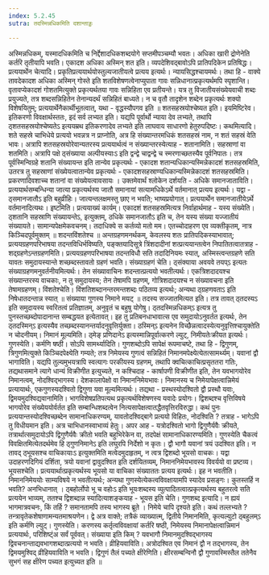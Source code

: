 ```yaml
---
index: 5.2.45
sutra: तदस्मिन्नधिकमिति दशान्ताड्डः

---
```

 अस्मिन्नधिकम्, यस्मादधिकमिति च निर्द्देशादधिकशब्दयोगे सप्तमीपञ्चम्यौ भवतः। अधिका खारी द्रोणेनेति कर्तरि तृतीयापि भवति। एकादश अधिका अस्मिन् शत इति। व्यपदेशिवद्बावोऽपि प्रातिपदिकेन प्रतिषिद्धः। प्रत्ययार्थेन चेत्यादि। प्रकृतिप्रत्ययार्थयोस्तुल्यजातीयत्वे प्रत्यय इत्यर्थः। न्यायसिद्धश्चायमर्थः। तथा हि - वाक्ये तावदेकादश अधिका अस्मिन् गोस्ते इति शतविशेषणत्वेनाप्युपाता गावः सन्निधानात्प्रकृत्यर्थमपि स्पृशान्ति। वृतावप्येकादशं गोशतमित्युक्ते प्रकृत्यर्थतया गावः सन्निहिता एव प्रतीयन्ते। यत्र तु विजातीयसंख्येयवाची शब्दः प्रयुज्यते, तत्र शब्दसन्निहितेन तेनान्यदर्थं सन्निहितं बाध्यते। न च वृतौ तादृशेन शब्देन प्रकृत्यर्थः शक्यो विशेषयितुम्; प्रत्ययार्थेनैकार्थीभूतत्वात्, यथा - वृद्धस्यौपगव इति ॥ शतसहस्रयोश्चेष्यत इति। इयमिष्टिरेव। इतिकरणो विवक्षार्थस्ततः, इदं सर्व लभ्यत इति। यद्यपि पूर्वार्थो न्याया देव लभ्यते, तथापि ठ्शतसहस्रयोश्चेष्यतेऽ इत्ययम्रथ इतिकरणादेव लभ्यते इति लाघवाय साधारणो हेतुरुपदिष्टः। कथमित्यादि। शते सहस्रे चाभिधेये प्रत्ययो भवन्नत्र न प्राप्नोति, अत्र हि संख्यान्तरमधिकं शतसहस्रं नाम, न शतं सहस्रं वेति भावः। अत्रापि शतसहस्रयोरेवान्यतरस्य प्रत्ययार्थत्वं न संख्यान्तरस्येत्याह - शतानामिति। सहस्राणां वा शतमिति। अत्रापि पक्षे ठ्संख्याया अल्पीयस्याःऽ इति द्वन्द्वे चाद्वन्द्वे च स्मरणाच्छतस्यैव पूर्वनिपातः। तत्र पूर्वस्मिन्विग्रहे शतानि संख्यायन्त इति तान्येव प्रकृत्यर्थः - एकादश शतान्यधिकान्यस्मिन्नेकादशं शतसहस्रमिति, उतरत्र तु सहस्राणां संख्येयत्वातान्येव प्रकृत्यर्थः - एकादशसहस्राण्यधिकान्यस्मिन्नेकादशं शतसहस्रमिति। प्रकरणादिवशाच्च शतानां वा संख्येयत्वावसायः । उक्तमेवार्थं श्लोकेन दर्शयति - अधिके समानजाताविति। प्रत्ययार्थसम्बन्धिन्या जात्या प्रकृत्यर्थस्य जातौ समानायां सत्यामधिकेऽर्थे वर्तमानात् प्रत्यय इत्यर्थः। यद्वा - ठ्समानजातौऽ इति बहुव्रीहिः। जात्यन्तलक्षमस्तु छाए न भवति; भाष्यप्रयोगात्। प्रत्ययार्थेन समानजातीयेऽर्थे वर्तमानादित्यथः। इष्टमिति। प्रत्ययाख्यं कार्यम्। एकादशं शतसहस्रमित्यत्र निर्वाहार्थमाह - यस्य संख्येति। ठ्शतानि सहस्राणि संख्यायन्तेऽ, इत्युक्तम्, ठधिके समानजातौऽ इति च, तेन यस्य संख्या यज्जातीयं संख्यायते। सामान्यपेक्षमेकवचनम्। तदाधिक्ये स कर्तव्यो मतो मम। एतच्चोदाहरण एव व्यक्तीकृतम्, नात्र किञ्चिदपूर्वमुक्तम् ॥ शदन्तविंशतेश्च ॥ अन्तग्रहणमनर्थकम्, केवलस्य शतः प्रातिपदिकस्याभावात्; प्रत्ययग्रहणपरिभाषया तदन्तविधिर्भविष्यति, पङ्क्तयादिसूत्रे त्रिंशदादीनां शत्प्रत्ययान्तत्वेन निपातितत्वातत्राह - शद्ग्रहणेऽन्तग्रहणमिति। प्रत्ययग्रहणपरिभाषया तदन्तविधौ सति तदादिनियमः स्यात्, अस्मिस्त्वन्तग्रहणे सति यावतः समुदायस्यान्ते शच्छब्दस्तावतो ग्रहणं भवति। संख्याग्रहणं चेति। ठ्संक्याया अवयवे तयप्ऽ इत्यतः संख्याग्रहणमनुवर्तनीयमित्यर्थः। तेन संख्यावाचिनः शदन्तात्प्रत्ययो भवतीत्यर्थः। एकत्रिशदादयश्च संख्यान्तरस्य वाचकाः, न तु समुदायस्य; तेन तेषामपि ग्रहणम्, गोत्रिशदादयश्च न संख्यावचना इति तेषामग्रहणम्।  विंशतेश्चेति। विंशतिशब्दानन्तरमन्तशब्दः पठितव्य इत्यर्थः; अन्यथा ठ्ग्रहणवताऽ इति निषेधातदन्तान्न स्यात् ॥ संख्याया गुणस्य निमाने मयट् ॥ तदस्य सज्जातमित्यत इति। तत्र तावत् ठ्तदस्यऽ इति समुदायस्य स्वरितत्वं प्रतिज्ञातम्, अनुवृतं च बहुषु योगेषु। ठ्तदस्मिन्नधिकम्ऽ इत्यत्र तु पुनस्तच्छब्दोपादानान्त सम्बद्धयत इत्येतावत्। इह तु प्रतिबनधाभावात्स एव समुदायोऽनुवर्तत इत्यर्थः, तेन ठ्तदस्मिन्ऽ इत्यस्यैव तच्छब्दस्यानन्तर्यादनुवृत्तिर्युक्ता। ठस्मिन्ऽ इत्यनेन विच्छैन्नत्वादस्येत्यनुवृत्तिश्चायुक्तेति न चोदनीयम्। निमानं मूल्यमिति। ठ्मेङ् प्रणिदानेऽ इत्यस्मान्निपूर्वात्करणे ल्युट्, निमीयतेःक्रीयत इत्यर्थः। गुणस्येति। कर्मणि षष्ठी। सोऽपि सामर्थ्यादिति। गुणशब्दोऽपि सापेक्षं रूपमाचष्टे, तथा हि - द्विगुणम्, त्रिगुणमित्युक्ते किञ्चिदपेक्ष्येति गम्यते; तत्र निमेयस्य गुणत्वं सन्निहितं निमानमपेक्ष्येत्येतत्सामर्थ्यम्। यवानां द्वौ भागाविति। यद्यपि तुल्यमुभयत्रापि स्वत्यागः परकीयस्य ग्रहणम्, तथापि क्वचित्काचित्प्रसृततरा गतिः, तद्यथासमाने त्यागे धान्यं विक्रीणीत इत्युच्यते, न कश्चिदाह - कार्षापणी विक्रीणीत इति, तेन यवभागयोरेव निमानत्वम्, नोदश्विद्भागस्य। देशकालापेक्षो वा निमाननिमेयभावः। निमानस्य च निमेयापेक्षत्वान्निमेयं प्रत्यायार्थः, एकगुणस्यदश्वितो द्विगुणा यवा मूल्यमित्यर्थः। तद्यथा - प्रस्थस्योदश्वितो द्वौ प्रस्थौ यवाः, द्विमयमुदश्विद्यवानामिति। भागविशेषप्रतिपत्यथ प्रकृत्यर्थविशेषणस्य यवादेः प्रयोगः। द्विशब्दश्च वृत्तिविषये भागयोरेव संख्येययोर्वर्तत इति सम्बान्धिशब्दत्वेन नित्यसापेक्षत्वातद्धैतवृत्तिरविरुद्धा। कथं पुनः प्रत्ययान्तस्योदश्विच्छब्देन सामानाधिकरण्यम्, यावतोदश्विद्बागे प्रत्ययो विहितः, नोदश्विति ? तत्राह - भागेऽपि तु विधीयमान इति। अत्र चाभिधानस्वाभाव्यं हेतुः। अपर आह - यत्रोदश्वितो भागो द्विगुणैर्यवैः क्रीयते, तत्रार्थात्समुदायोऽपि द्विगुणैर्यवैः क्रीतो भवति बहुभिरेकेन वा, तदपेक्षं सामानाधिकारण्यमिति। गुणस्येति चैकत्वं विवक्षितमित्येतदर्थमेव हि ठ्गुणनिमानेऽ इति लघुरपि निर्देशो न कृतः। द्वौ भागौ यवानां त्रयं उदश्वित इति। न तावद् ठ्भूयसश्च वाचिकायाःऽ इत्युक्तमिति मत्वेदमुदाहृतम्, न त्वत्र द्विशब्दो भूयसो वाचकः। यद्वा उदाहरणदिगियं दर्शिता, त्रयो यवानां द्वावुदश्वित इति दर्शयितव्यम्, निमाननिमेयभावस्य विवर्ययो वा प्रष्टव्य। भूयसश्चेति। प्रत्ययार्थात्प्रकृत्यर्थस्य भूयसो या वाचिका संख्याततः प्रत्यय इत्यर्थः। इह न भवतीति। निमाननिमेययोः साम्यविषये न भवतीत्यर्थः; अन्यथा गुणस्येत्येकत्वविवक्षायामपि स्यादेव प्रसङ्गः। कुतस्तर्हि न भवति? अनभिधानात् । ठ्बहोर्लोपो भू च वहोःऽ इति भूयःशब्दस्य व्युत्पादितत्वात्प्रकृत्यर्थस्य बहुतरत्वे सति प्रत्ययेन भाव्यम्, ततश्च द्विशब्दान्न स्यादित्याशङ्कयाह - भूयस इति चेति। गुणशब्द इत्यादि। न ह्ययं भागमात्रवचनः, किं तर्हि ? समानतामपि तस्य भागस्य ब्रूते । निमेये चापि दृश्यते इति। कथं तल्लभ्यते ? तन्त्रावृतेकशेषाणामन्यतमाश्रयणेन। द्वे अत्र वाक्ते; तत्रैकं व्याख्यात्म्, द्वितीये निमानमिति, कृत्यल्युटो ठ्बहुलम्ऽ इति कर्मणि ल्युट्। गुणस्येति। करणस्य कर्तृत्वविवक्षायां कर्तरि षष्ठी, निमेयस्य निमानापेक्षत्वान्निमानं प्रत्ययार्थः, परिशिष्ट्ंअ सर्वं पूर्ववत्। संख्याया इति किम् ? यवभागौ निमानमुदश्विद्भागस्य द्विवचनान्ताद्यवभागशब्दात्प्रत्ययो न भवति। व्रीहियवाविति। अत्रोदश्वित एव निमानं द्वौ न तद्भागस्य, तेन द्विमयमुश्विद् व्रीहियवाविति न भवति। द्विगुणं तैलं पच्यते क्षीरेणिति। क्षीरसम्बन्विनौ द्वौ गुणावस्मिस्तैल ततेनैव सुभगं सह क्षीरेण पच्यत इत्युच्यत इति ॥